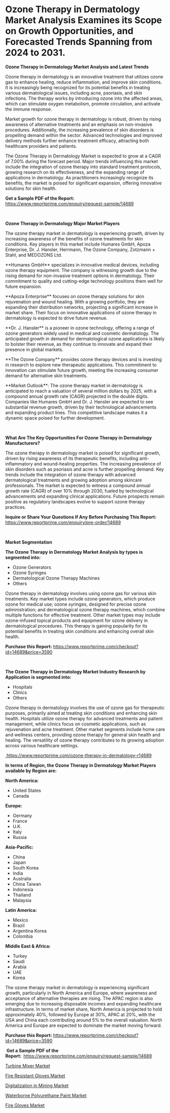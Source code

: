 <p><h1>Ozone Therapy in Dermatology Market Analysis Examines its Scope on Growth Opportunities, and Forecasted Trends Spanning from 2024 to 2031.</h1></p><p><strong>Ozone Therapy in Dermatology Market Analysis and Latest Trends</strong></p>
<p><p>Ozone therapy in dermatology is an innovative treatment that utilizes ozone gas to enhance healing, reduce inflammation, and improve skin conditions. It is increasingly being recognized for its potential benefits in treating various dermatological issues, including acne, psoriasis, and skin infections. The therapy works by introducing ozone into the affected areas, which can stimulate oxygen metabolism, promote circulation, and activate the immune response.</p><p>Market growth for ozone therapy in dermatology is robust, driven by rising awareness of alternative treatments and an emphasis on non-invasive procedures. Additionally, the increasing prevalence of skin disorders is propelling demand within the sector. Advanced technologies and improved delivery methods further enhance treatment efficacy, attracting both healthcare providers and patients.</p><p>The Ozone Therapy in Dermatology Market is expected to grow at a CAGR of 7.00% during the forecast period. Major trends influencing this market include the integration of ozone therapy into standard treatment protocols, growing research on its effectiveness, and the expanding range of applications in dermatology. As practitioners increasingly recognize its benefits, the market is poised for significant expansion, offering innovative solutions for skin health.</p></p>
<p><strong>Get a Sample PDF of the Report:&nbsp;</strong> <a href="https://www.reportprime.com/enquiry/request-sample/14689?utm_campaign=115&utm_medium=2&utm_source=Github&utm_content=ia&utm_term=29112024&utm_id=ozone-therapy-in-dermatology">https://www.reportprime.com/enquiry/request-sample/14689</a></p>
<p>&nbsp;</p>
<p><strong>Ozone Therapy in Dermatology Major Market Players</strong></p>
<p><p>The ozone therapy market in dermatology is experiencing growth, driven by increasing awareness of the benefits of ozone treatments for skin conditions. Key players in this market include Humares GmbH, Apoza Enterprise, Dr. J. Hansler, Herrmann, The Ozone Company, Zotzmann + Stahl, and MEDOZONS Ltd.</p><p>**Humares GmbH** specializes in innovative medical devices, including ozone therapy equipment. The company is witnessing growth due to the rising demand for non-invasive treatment options in dermatology. Their commitment to quality and cutting-edge technology positions them well for future expansion.</p><p>**Apoza Enterprise** focuses on ozone therapy solutions for skin rejuvenation and wound healing. With a growing portfolio, they are expanding their distribution networks, projecting a significant increase in market share. Their focus on innovative applications of ozone therapy in dermatology is expected to drive future revenue.</p><p>**Dr. J. Hansler** is a pioneer in ozone technology, offering a range of ozone generators widely used in medical and cosmetic dermatology. The anticipated growth in demand for dermatological ozone applications is likely to bolster their revenue, as they continue to innovate and expand their presence in global markets.</p><p>**The Ozone Company** provides ozone therapy devices and is investing in research to explore new therapeutic applications. This commitment to innovation can stimulate future growth, meeting the increasing consumer demand for alternative skin treatments.</p><p>**Market Outlook**: The ozone therapy market in dermatology is anticipated to reach a valuation of several million dollars by 2025, with a compound annual growth rate (CAGR) projected in the double digits. Companies like Humares GmbH and Dr. J. Hansler are expected to see substantial revenue growth, driven by their technological advancements and expanding product lines. This competitive landscape makes it a dynamic space poised for further development.</p></p>
<p>&nbsp;</p>
<p><strong>What Are The Key Opportunities For Ozone Therapy in Dermatology Manufacturers?</strong></p>
<p><p>The ozone therapy in dermatology market is poised for significant growth, driven by rising awareness of its therapeutic benefits, including anti-inflammatory and wound-healing properties. The increasing prevalence of skin disorders such as psoriasis and acne is further propelling demand. Key trends include the integration of ozone therapy with advanced dermatological treatments and growing adoption among skincare professionals. The market is expected to witness a compound annual growth rate (CAGR) of over 10% through 2030, fueled by technological advancements and expanding clinical applications. Future prospects remain positive as regulatory landscapes evolve to support ozone therapy practices.</p></p>
<p><strong>Inquire or Share Your Questions If Any Before Purchasing This Report:</strong> <a href="https://www.reportprime.com/enquiry/pre-order/14689?utm_campaign=115&utm_medium=2&utm_source=Github&utm_content=ia&utm_term=29112024&utm_id=ozone-therapy-in-dermatology">https://www.reportprime.com/enquiry/pre-order/14689</a></p>
<p>&nbsp;</p>
<p><strong>Market Segmentation</strong></p>
<p><strong>The Ozone Therapy in Dermatology Market Analysis by types is segmented into:</strong></p>
<p><ul><li>Ozone Generators</li><li>Ozone Syringes</li><li>Dermatological Ozone Therapy Machines</li><li>Others</li></ul></p>
<p><p>Ozone therapy in dermatology involves using ozone gas for various skin treatments. Key market types include ozone generators, which produce ozone for medical use; ozone syringes, designed for precise ozone administration; and dermatological ozone therapy machines, which combine multiple functions for effective treatment. Other market types may include ozone-infused topical products and equipment for ozone delivery in dermatological procedures. This therapy is gaining popularity for its potential benefits in treating skin conditions and enhancing overall skin health.</p></p>
<p><strong>Purchase this Report:&nbsp;</strong><a href="https://www.reportprime.com/checkout?id=14689&price=3590&utm_campaign=115&utm_medium=2&utm_source=Github&utm_content=ia&utm_term=29112024&utm_id=ozone-therapy-in-dermatology">https://www.reportprime.com/checkout?id=14689&price=3590</a></p>
<p>&nbsp;</p>
<p><strong>The Ozone Therapy in Dermatology Market Industry Research by Application is segmented into:</strong></p>
<p><ul><li>Hospitals</li><li>Clinics</li><li>Others</li></ul></p>
<p><p>Ozone therapy in dermatology involves the use of ozone gas for therapeutic purposes, primarily aimed at treating skin conditions and enhancing skin health. Hospitals utilize ozone therapy for advanced treatments and patient management, while clinics focus on cosmetic applications, such as rejuvenation and acne treatment. Other market segments include home care and wellness centers, providing ozone therapy for general skin health and healing. The versatility of ozone therapy contributes to its growing adoption across various healthcare settings.</p></p>
<p><a href="https://www.reportprime.com/ozone-therapy-in-dermatology-r14689?utm_campaign=115&utm_medium=2&utm_source=Github&utm_content=ia&utm_term=29112024&utm_id=ozone-therapy-in-dermatology">&nbsp;https://www.reportprime.com/ozone-therapy-in-dermatology-r14689</a></p>
<p><strong>In terms of Region, the Ozone Therapy in Dermatology Market Players available by Region are:</strong></p>
<p>
    <p> <strong> North America: </strong>
        <ul>
            <li>United States</li>
            <li>Canada</li>
        </ul>
        </p> 
    <p> <strong> Europe: </strong>
        <ul>
            <li>Germany</li>
            <li>France</li>
            <li>U.K.</li>
            <li>Italy</li>
            <li>Russia</li>
        </ul>
        </p> 
    <p> <strong> Asia-Pacific: </strong>
        <ul>
            <li>China</li>
            <li>Japan</li>
            <li>South Korea</li>
            <li>India</li>
            <li>Australia</li>
            <li>China Taiwan</li>
            <li>Indonesia</li>
            <li>Thailand</li>
            <li>Malaysia</li>
        </ul>
        </p> 
    <p> <strong> Latin America: </strong>
        <ul>
            <li>Mexico</li>
            <li>Brazil</li>
            <li>Argentina Korea</li>
            <li>Colombia</li>
        </ul>
        </p> 
    <p> <strong> Middle East & Africa: </strong>
        <ul>
            <li>Turkey</li>
            <li>Saudi</li>
            <li>Arabia</li>
            <li>UAE</li>
            <li>Korea</li>
        </ul>
    </p>
    </p>
<p><p>The ozone therapy market in dermatology is experiencing significant growth, particularly in North America and Europe, where awareness and acceptance of alternative therapies are rising. The APAC region is also emerging due to increasing disposable incomes and expanding healthcare infrastructure. In terms of market share, North America is projected to hold approximately 40%, followed by Europe at 30%, APAC at 20%, with the USA and China each contributing around 5% to the overall valuation. North America and Europe are expected to dominate the market moving forward.</p></p>
<p><strong>Purchase this Report: </strong><a href="https://www.reportprime.com/checkout?id=14689&price=3590&utm_campaign=115&utm_medium=2&utm_source=Github&utm_content=ia&utm_term=29112024&utm_id=ozone-therapy-in-dermatology">https://www.reportprime.com/checkout?id=14689&price=3590</a></p>
<p>&nbsp;<strong>Get a Sample PDF of the Report:&nbsp;&nbsp;</strong><a href="https://www.reportprime.com/enquiry/request-sample/14689?utm_campaign=115&utm_medium=2&utm_source=Github&utm_content=ia&utm_term=29112024&utm_id=ozone-therapy-in-dermatology">https://www.reportprime.com/enquiry/request-sample/14689</a></p>
<p><strong></strong></p>
<p><p><a href="https://www.linkedin.com/pulse/digital-transformation-turbine-mixer-industry-market-omtre?utm_campaign=115&utm_medium=2&utm_source=Github&utm_content=ia&utm_term=29112024&utm_id=ozone-therapy-in-dermatology">Turbine Mixer Market</a></p><p><a href="https://issuu.com/reportprime-2/docs/fire-resistant-gloves-market-size-2030.pptx?utm_campaign=115&utm_medium=2&utm_source=Github&utm_content=ia&utm_term=29112024&utm_id=ozone-therapy-in-dermatology">Fire Resistant Gloves Market</a></p><p><a href="https://github.com/ashepherd82/Market-Research-Report-List-6/blob/main/digitalization-in-mining-market.md?utm_campaign=115&utm_medium=2&utm_source=Github&utm_content=ia&utm_term=29112024&utm_id=ozone-therapy-in-dermatology">Digitalization in Mining Market</a></p><p><a href="https://www.linkedin.com/pulse/waterborne-polyurethane-paint-industry-forecast-market-shifts-4qu4e?utm_campaign=115&utm_medium=2&utm_source=Github&utm_content=ia&utm_term=29112024&utm_id=ozone-therapy-in-dermatology">Waterborne Polyurethane Paint Market</a></p><p><a href="https://issuu.com/reportprime-2/docs/fire-gloves-market-size-2030.pptx?utm_campaign=115&utm_medium=2&utm_source=Github&utm_content=ia&utm_term=29112024&utm_id=ozone-therapy-in-dermatology">Fire Gloves Market</a></p></p>